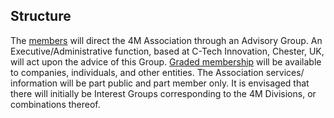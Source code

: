 ## Structure

The <a href="#">members</a> will direct the 4M Association through an Advisory Group. An Executive/Administrative function, based at C-Tech Innovation, Chester, UK, will act upon the advice of this Group. <a href="#">Graded membership</a> will be available to companies, individuals, and other entities. The Association services/ information will be part public and part member only. It is envisaged that there will initially be Interest Groups corresponding to the 4M Divisions, or combinations thereof.